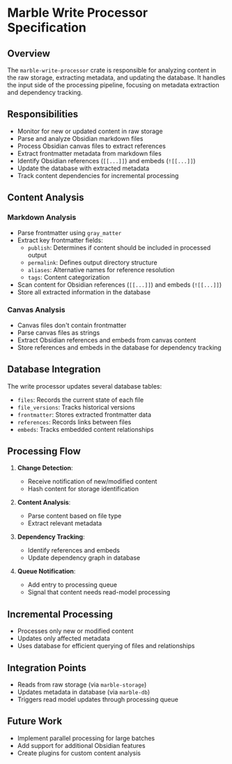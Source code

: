 # Marble Write Processor Specification

## Overview

The `marble-write-processor` crate is responsible for analyzing content in the raw storage, extracting metadata, and updating the database. It handles the input side of the processing pipeline, focusing on metadata extraction and dependency tracking.

## Responsibilities

- Monitor for new or updated content in raw storage
- Parse and analyze Obsidian markdown files
- Process Obsidian canvas files to extract references
- Extract frontmatter metadata from markdown files
- Identify Obsidian references (`[[...]]`) and embeds (`![[...]]`)
- Update the database with extracted metadata
- Track content dependencies for incremental processing

## Content Analysis

### Markdown Analysis
- Parse frontmatter using `gray_matter`
- Extract key frontmatter fields:
  - `publish`: Determines if content should be included in processed output
  - `permalink`: Defines output directory structure
  - `aliases`: Alternative names for reference resolution
  - `tags`: Content categorization
- Scan content for Obsidian references (`[[...]]`) and embeds (`![[...]]`)
- Store all extracted information in the database

### Canvas Analysis
- Canvas files don't contain frontmatter
- Parse canvas files as strings
- Extract Obsidian references and embeds from canvas content
- Store references and embeds in the database for dependency tracking

## Database Integration

The write processor updates several database tables:
- `files`: Records the current state of each file
- `file_versions`: Tracks historical versions
- `frontmatter`: Stores extracted frontmatter data
- `references`: Records links between files
- `embeds`: Tracks embedded content relationships

## Processing Flow

1. **Change Detection**:
   - Receive notification of new/modified content
   - Hash content for storage identification

2. **Content Analysis**:
   - Parse content based on file type
   - Extract relevant metadata

3. **Dependency Tracking**:
   - Identify references and embeds
   - Update dependency graph in database

4. **Queue Notification**:
   - Add entry to processing queue
   - Signal that content needs read-model processing

## Incremental Processing

- Processes only new or modified content
- Updates only affected metadata
- Uses database for efficient querying of files and relationships

## Integration Points

- Reads from raw storage (via `marble-storage`)
- Updates metadata in database (via `marble-db`)
- Triggers read model updates through processing queue

## Future Work

- Implement parallel processing for large batches
- Add support for additional Obsidian features
- Create plugins for custom content analysis
